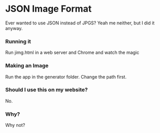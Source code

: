 # JSON Image Format

Ever wanted to use JSON instead of JPGS? Yeah me neither, but I did it anyway.

### Running it

Run jimg.html in a web server and Chrome and watch the magic

### Making an Image

Run the app in the generator folder. Change the path first.

### Should I use this on my website?

No.

### Why?

Why not?
